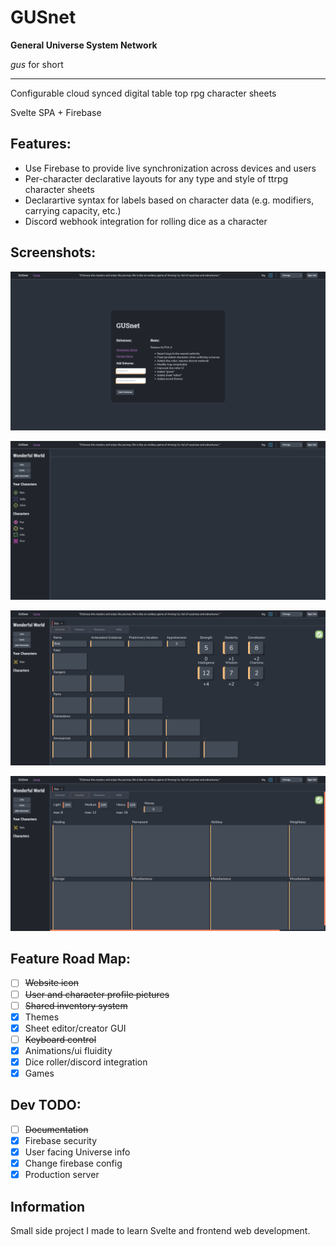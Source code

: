 # GUSnet

**General Universe System Network**

_gus_ for short

---

Configurable cloud synced digital table top rpg character sheets

Svelte SPA + Firebase

## Features:

- Use Firebase to provide live synchronization across devices and users
- Per-character declarative layouts for any type and style of ttrpg character sheets
- Declarartive syntax for labels based on character data (e.g. modifiers, carrying capacity, etc.) 
- Discord webhook integration for rolling dice as a character

## Screenshots:

![Home Screen](https://github.com/iltgg/GUSnet/blob/master/screenshots/home0.png?raw=true)

![Universe Screen](https://github.com/iltgg/GUSnet/blob/master/screenshots/universe0.png?raw=true)

![Character Screen 1](https://github.com/iltgg/GUSnet/blob/master/screenshots/character0.png?raw=true)

![Character Screen 2](https://github.com/iltgg/GUSnet/blob/master/screenshots/character1.png?raw=true)

## Feature Road Map:

- [ ] ~~Website icon~~
- [ ] ~~User and character profile pictures~~
- [ ] ~~Shared inventory system~~
- [x] Themes
- [x] Sheet editor/creator GUI
- [ ] ~~Keyboard control~~
- [x] Animations/ui fluidity
- [x] Dice roller/discord integration
- [x] Games

## Dev TODO:

- [ ] ~~Documentation~~
- [x] Firebase security
- [x] User facing Universe info
- [x] Change firebase config
- [x] Production server

## Information

Small side project I made to learn Svelte and frontend web development.
